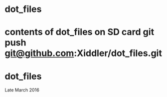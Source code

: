 # dot_files
contents of dot_files on SD card
git push git@github.com:Xiddler/dot_files.git
=======
# dot_files
Late March 2016
